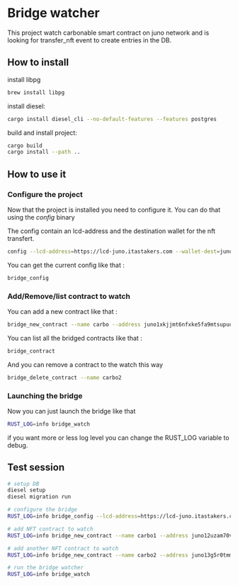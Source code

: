 # Bridge watcher

This project watch carbonable smart contract on juno network and is looking for transfer_nft event to create entries in the DB.


## How to install

install libpg
```bash
brew install libpg
```

install diesel:
```bash
cargo install diesel_cli --no-default-features --features postgres 
``` 

build and install project:

```bash
cargo build
cargo install --path ..
```

## How to use it

### Configure the project

Now that the project is installed you need to configure it. You can do that using the *config* binary

The config contain an lcd-address and the destination wallet for the nft transfert.
```bash
config --lcd-address=https://lcd-juno.itastakers.com --wallet-dest=juno1lwah780cd0cpq3qmv30sw4qf7twx9zajfx2dh6
```

You can get the current config like that :

```bash
bridge_config
```

### Add/Remove/list contract to watch

You can add a new contract like that :
```bash
bridge_new_contract --name carbo --address juno1xkjjmt6nfxke5fa9mtsupuqvf4h2kk26u4srzul7h5a6dcxznwqs0d5y4f
```

You can list all the bridged contracts like that : 

```bash
bridge_contract 
```

And you can remove a contract to the watch this way

```bash
bridge_delete_contract --name carbo2
```

### Launching the bridge

Now you can just launch the bridge like that

```bash
RUST_LOG=info bridge_watch 
```

if you want more or less log level you can
change the RUST_LOG variable to debug.


## Test session

```bash
# setup DB
diesel setup
diesel migration run

# configure the bridge
RUST_LOG=info bridge_config --lcd-address=https://lcd-juno.itastakers.com  --wallet-dest=juno1a500tdpehjejf8vcerte8a5kd2vgqkevwy8j3g

# add NFT contract to watch 
RUST_LOG=info bridge_new_contract --name carbo1 --address juno12uzam70vndkakuupksvsasrxwsehz8n8j5s8sw2y0vv5d94dxh0qwmddq4

# add another NFT contract to watch 
RUST_LOG=info bridge_new_contract --name carbo2 --address juno13g5r0tmmngmm9d0clwa7exjamxxxag5p5fgdra7qjtaexdg6yprq5298fn

# run the bridge watcher
RUST_LOG=info bridge_watch
```